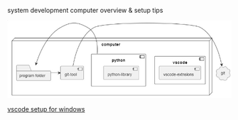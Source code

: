 system development computer overview & setup tips

![computer overview](computer.jpg) 

[vscode setup for windows](https://github.com/ak-life/vscode-install/blob/main/vscode%20setup%20for%20windows)
